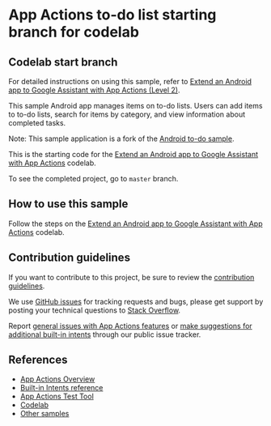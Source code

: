 # App Actions to-do list starting branch for codelab

## Codelab start branch

For detailed instructions on using this sample, refer to [Extend an Android app to Google Assistant with App Actions (Level 2)](https://codelabs.developers.google.com/codelabs/appactions-2).

This sample Android app manages items on to-do lists. Users can add items to to-do lists, search for items by category, and view information about completed tasks.

Note: This sample application is a fork of the [Android to-do sample](https://github.com/android/architecture-samples).

This is the starting code for the [Extend an Android app to Google Assistant with App Actions](https://codelabs.developers.google.com/codelabs/appactions) codelab.

To see the completed project, go to `master` branch.


## How to use this sample

Follow the steps on the [Extend an Android app to Google Assistant with App Actions](https://codelabs.developers.google.com/codelabs/appactions) codelab.

## Contribution guidelines

If you want to contribute to this project, be sure to review the
[contribution guidelines](CONTRIBUTING.md).

We use [GitHub issues](https://github.com/actions-on-google/appactions-common-biis-kotlin/issues) for
tracking requests and bugs, please get support by posting your technical questions to
[Stack Overflow](https://stackoverflow.com/questions/tagged/app-actions).

Report [general issues with App Actions features](https://issuetracker.google.com/issues/new?component=617864&template=1257475)
or [make suggestions for additional built-in intents](https://issuetracker.google.com/issues/new?component=617864&template=1261453)
through our public issue tracker.

## References

* [App Actions Overview](https://developers.google.com/assistant/app/overview)
* [Built-in Intents reference](https://developers.google.com/assistant/app/reference/built-in-intents/bii-index)
* [App Actions Test Tool](https://developers.google.com/assistant/app/test-tool)
* [Codelab](https://developers.google.com/assistant/app/codelabs)
* [Other samples](https://developers.google.com/assistant/app/samples)
